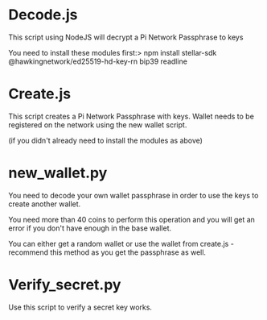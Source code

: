 # Decode.js 

This script using NodeJS will decrypt a Pi Network Passphrase to keys

You need to install these modules first:> 
npm install stellar-sdk @hawkingnetwork/ed25519-hd-key-rn bip39 readline

# Create.js

This script creates a Pi Network Passphrase with keys. Wallet needs to be registered on the network using the new wallet script. 

(if you didn't already need to install the modules as above)

# new_wallet.py

You need to decode your own wallet passphrase in order to use the keys to create another wallet.  

You need more than 40 coins to perform this operation and you will get an error if you don't have enough in the base wallet. 

You can either get a random wallet or use the wallet from create.js - recommend this method as you get the passphrase as well. 

# Verify_secret.py

Use this script to verify a secret key works. 


